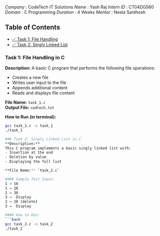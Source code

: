 *Company* : CodeTech IT Solutions
*Name* : Yash Raj
*Intern ID* : CT04DG560
*Domain* : C Programming
*Duration* : 4 Weeks
*Mentor* : Neela Santhosh

## Table of Contents
- [✅ Task 1: File Handling](#task-1-file-handling-in-c)
- [✅ Task 2: Singly Linked List](#task-2-singly-linked-list-in-c)

### Task 1: File Handling in C
**Description:**
A basic C program that performs the following file operations:
- Creates a new file
- Writes user input to the file
- Appends additional content
- Reads and displays file content

**File Name:** `task_1.c`  
**Output File:** `codtech.txt`

**How to Run (in terminal):**
```bash
gcc task_1.c -o task_1
./task_1

### Task 2: Singly Linked List in C
**Description:**  
This C program implements a basic singly linked list with:
- Insertion at the end
- Deletion by value
- Displaying the full list

**File Name:** `task_2.c`

#### Sample Test Input:
1 → 10  
1 → 20  
1 → 30  
3 →  Display  
2 → 20 (delete)  
3 →  Display

#### How to Run:
```bash
gcc task_2.c -o task_2
./task_2
